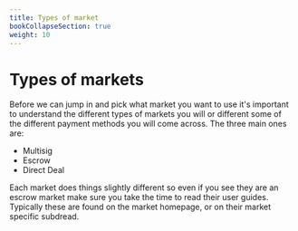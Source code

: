 ```yaml
---
title: Types of market
bookCollapseSection: true
weight: 10
---
```


# Types of markets

Before we can jump in and pick what market you want to use it's important to understand the different types of markets you will or different some of the different payment methods you will come across. The three main ones are:

* Multisig
* Escrow
* Direct Deal

 Each market does things slightly different so even if you see they are an escrow market make sure you take the time to read their user guides. Typically these are found on the market homepage, or on their market specific subdread. 
